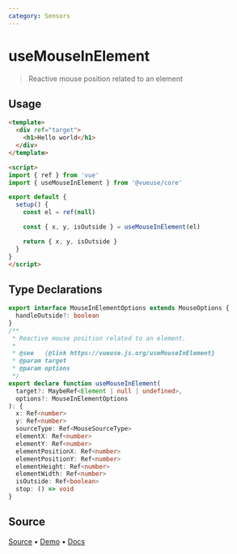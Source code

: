 ```yaml
---
category: Sensors
---
```



# useMouseInElement

> Reactive mouse position related to an element

## Usage

```html {15}
<template>
  <div ref="target">
    <h1>Hello world</h1>
  </div>
</template>

<script>
import { ref } from 'vue'
import { useMouseInElement } from '@vueuse/core'

export default {
  setup() {
    const el = ref(null)

    const { x, y, isOutside } = useMouseInElement(el)

    return { x, y, isOutside }
  }
}
</script>
```


<!--FOOTER_STARTS-->
## Type Declarations

```typescript
export interface MouseInElementOptions extends MouseOptions {
  handleOutside?: boolean
}
/**
 * Reactive mouse position related to an element.
 *
 * @see   {@link https://vueuse.js.org/useMouseInElement}
 * @param target
 * @param options
 */
export declare function useMouseInElement(
  target?: MaybeRef<Element | null | undefined>,
  options?: MouseInElementOptions
): {
  x: Ref<number>
  y: Ref<number>
  sourceType: Ref<MouseSourceType>
  elementX: Ref<number>
  elementY: Ref<number>
  elementPositionX: Ref<number>
  elementPositionY: Ref<number>
  elementHeight: Ref<number>
  elementWidth: Ref<number>
  isOutside: Ref<boolean>
  stop: () => void
}
```

## Source

[Source](https://github.com/antfu/vueuse/blob/master/packages/core/useMouseInElement/index.ts) • [Demo](https://github.com/antfu/vueuse/blob/master/packages/core/useMouseInElement/demo.vue) • [Docs](https://github.com/antfu/vueuse/blob/master/packages/core/useMouseInElement/index.md)


<!--FOOTER_ENDS-->
